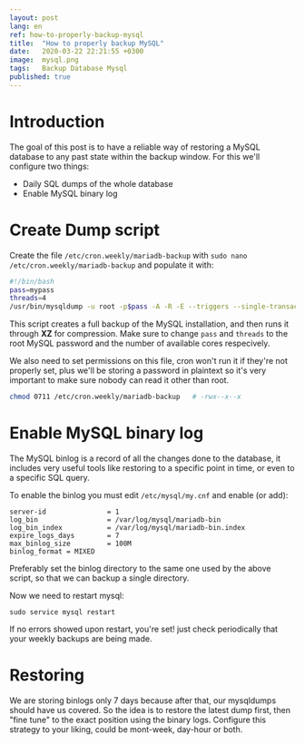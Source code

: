 ```yaml
---
layout: post
lang: en
ref: how-to-properly-backup-mysql
title:  "How to properly backup MySQL"
date:   2020-03-22 22:21:55 +0300
image:  mysql.png
tags:   Backup Database Mysql
published: true
---
```


# Introduction

The goal of this post is to have a reliable way of restoring a MySQL database to any past state within the backup window. For this we'll configure two things:

* Daily SQL dumps of the whole database
* Enable MySQL binary log

# Create Dump script

Create the file `/etc/cron.weekly/mariadb-backup` with `sudo nano /etc/cron.weekly/mariadb-backup` and populate it with:

```bash
#!/bin/bash
pass=mypass
threads=4
/usr/bin/mysqldump -u root -p$pass -A -R -E --triggers --single-transaction | /usr/bin/xz -T $threads > /var/log/mysql/bak_`/bin/date +%d_%b_%Y_%H_%M_%S`.sql.xz
```
This script creates a full backup of the MySQL installation, and then runs it through **XZ** for compression. Make sure to change `pass` and `threads` to the root MySQL password and the number of available cores respecively.

We also need to set permissions on this file, cron won't run it if they're not properly set, plus we'll be storing a password in plaintext so it's very important to make sure nobody can read it other than root.

```bash
chmod 0711 /etc/cron.weekly/mariadb-backup   # -rwx--x--x 
```

# Enable MySQL binary log

The MySQL binlog is a record of all the changes done to the database, it includes very useful tools like restoring to a specific point in time, or even to a specific SQL query.

To enable the binlog you must edit `/etc/mysql/my.cnf` and enable (or add):
```
server-id               = 1
log_bin                 = /var/log/mysql/mariadb-bin
log_bin_index           = /var/log/mysql/mariadb-bin.index
expire_logs_days        = 7
max_binlog_size         = 100M
binlog_format = MIXED
```
Preferably set the binlog directory to the same one used by the above script, so that we can backup a single directory.

Now we need to restart mysql:

```
sudo service mysql restart
```

If no errors showed upon restart, you're set! just check periodically that your weekly backups are being made.

# Restoring

We are storing binlogs only 7 days because after that, our mysqldumps should have us covered. So the idea is to restore the latest dump first, then "fine tune" to the exact position using the binary logs. Configure this strategy to your liking, could be mont-week, day-hour or both. 

